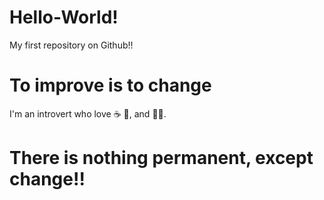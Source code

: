 # Hello-World!
My first repository on Github!!
# To improve is to change
I'm an introvert who love :coffee: :cookie:, and :singer:.
# There is nothing permanent, except change!!
